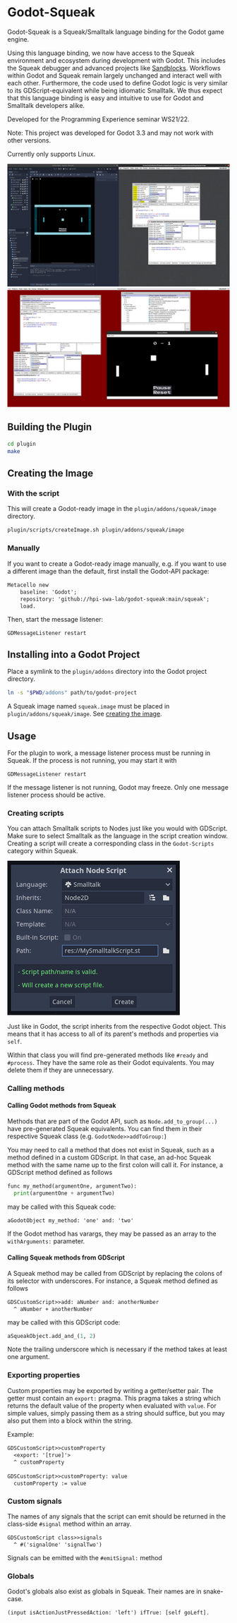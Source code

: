 # Godot-Squeak

Godot-Squeak is a Squeak/Smalltalk language binding for the Godot game engine.

Using this language binding, we now have access to the Squeak environment and ecosystem during development with Godot.
This includes the Squeak debugger and advanced projects like [Sandblocks](https://github.com/hpi-swa/sandblocks).
Workflows within Godot and Squeak remain largely unchanged and interact well with each other.
Furthermore, the code used to define Godot logic is very similar to its GDScript-equivalent while being idiomatic Smalltalk.
We thus expect that this language binding is easy and intuitive to use for Godot and Smalltalk developers alike.

Developed for the Programming Experience seminar WS21/22.

Note: This project was developed for Godot 3.3 and may not work with other versions.

Currently only supports Linux.

![Screenshot of the Godot editor and Squeak windows side-by-side](editor.png)
![Screenshot of a debugging session for a running game](runningGame.png)

## Building the Plugin

```bash
cd plugin
make
```

## Creating the Image

### With the script

This will create a Godot-ready image in the `plugin/addons/squeak/image` directory.

```bash
plugin/scripts/createImage.sh plugin/addons/squeak/image
```

### Manually

If you want to create a Godot-ready image manually, e.g. if you want to use a different image than the default, first install the Godot-API package:

```Smalltalk
Metacello new
	baseline: 'Godot';
	repository: 'github://hpi-swa-lab/godot-squeak:main/squeak';
	load.
```

Then, start the message listener:

```Smalltalk
GDMessageListener restart
```

## Installing into a Godot Project

Place a symlink to the `plugin/addons` directory into the Godot project directory.

```bash
ln -s "$PWD/addons" path/to/godot-project
```

A Squeak image named `squeak.image` must be placed in `plugin/addons/squeak/image`.
See [creating the image](#creating-the-image).

## Usage

For the plugin to work, a message listener process must be running in Squeak.
If the process is not running, you may start it with
```Smalltalk
GDMessageListener restart
```

If the message listener is not running, Godot may freeze.
Only one message listener process should be active.

### Creating scripts

You can attach Smalltalk scripts to Nodes just like you would with GDScript.
Make sure to select Smalltalk as the language in the script creation window.
Creating a script will create a corresponding class in the `Godot-Scripts` category within Squeak.

![Screenshot of the script creation dialog](scriptCreationDialog.png)

Just like in Godot, the script inherits from the respective Godot object.
This means that it has access to all of its parent's methods and properties via `self`.

Within that class you will find pre-generated methods like `#ready` and `#process`.
They have the same role as their Godot equivalents.
You may delete them if they are unnecessary.

### Calling methods

#### Calling Godot methods from Squeak

Methods that are part of the Godot API, such as `Node.add_to_group(...)` have pre-generated Squeak equivalents.
You can find them in their respective Squeak class (e.g. `GodotNode>>addToGroup:`)

You may need to call a method that does not exist in Squeak, such as a method defined in a custom GDScript.
In that case, an ad-hoc Squeak method with the same name up to the first colon will call it.
For instance, a GDScript method defined as follows

```python
func my_method(argumentOne, argumentTwo):
  print(argumentOne + argumentTwo)
```

may be called with this Squeak code:

```Smalltalk
aGodotObject my_method: 'one' and: 'two'
```

If the Godot method has varargs, they may be passed as an array to the `withArguments:` parameter.

#### Calling Squeak methods from GDScript

A Squeak method may be called from GDScript by replacing the colons of its selector with underscores.
For instance, a Squeak method defined as follows

```Smalltalk
GDSCustomScript>>add: aNumber and: anotherNumber
  ^ aNumber + anotherNumber
```

may be called with this GDScript code:

```python
aSqueakObject.add_and_(1, 2)
```

Note the trailing underscore which is necessary if the method takes at least one argument.

### Exporting properties

Custom properties may be exported by writing a getter/setter pair.
The getter must contain an `export:` pragma.
This pragma takes a string which returns the default value of the property when evaluated with `value`.
For simple values, simply passing them as a string should suffice, but you may also put them into a block within the string.

Example:

```Smalltalk
GDSCustomScript>>customProperty
  <export: '[true]'>
  ^ customProperty

GDSCustomScript>>customProperty: value
  customProperty := value
```

### Custom signals

The names of any signals that the script can emit should be returned in the class-side `#signal` method within an array.

```Smalltalk
GDSCustomScript class>>signals
  ^ #('signalOne' 'signalTwo')
```

Signals can be emitted with the `#emitSignal:` method

### Globals

Godot's globals also exist as globals in Squeak.
Their names are in snake-case.

```Smalltalk
(input isActionJustPressedAction: 'left') ifTrue: [self goLeft].
```
